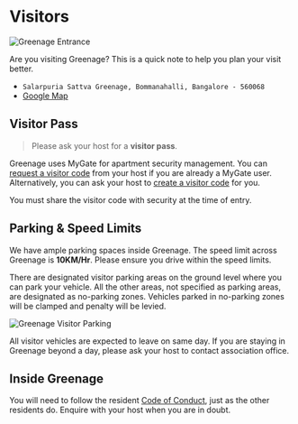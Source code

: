 # Visitors


![Greenage Entrance](/assets/images/entrance.jpg)


Are you visiting Greenage? This is a quick note to help you plan your visit better. 

- `Salarpuria Sattva Greenage, Bommanahalli, Bangalore - 560068`
- [Google Map](https://goo.gl/maps/DJB7JAjHRAXRLe3W8)

## Visitor Pass

> Please ask your host for a **visitor pass**.

Greenage uses MyGate for apartment security management. You can [request a visitor code](https://mygate.com/blog/feature-in-focus/request-visit-code/) from your host if you are already a MyGate user. Alternatively, you can ask your host to [create a visitor code](https://help.mygate.in/articles/123614-how-do-i-invite-a-guest#:~:text=Select%20the%20Date%20and%20time,be%20shared%20with%20the%20guest) for you. 

You must share the visitor code with security at the time of entry. 

## Parking & Speed Limits

We have ample parking spaces inside Greenage. The speed limit across Greenage is __10KM/Hr__. Please ensure you drive within the speed limits.

There are designated visitor parking areas on the ground level where you can park your vehicle.  All the other areas, not specified as parking areas, are designated as no-parking zones. Vehicles parked in no-parking zones will be clamped and penalty will be levied.

![Greenage Visitor Parking](/assets/images/greenage-parking.jpg)
 
All visitor vehicles are expected to leave on same day. If you are staying in Greenage beyond a day, please ask your host to contact association office.

## Inside Greenage

You will need to follow the resident [Code of Conduct](/policies/coc), just as the other residents do. Enquire with your host when you are in doubt.



